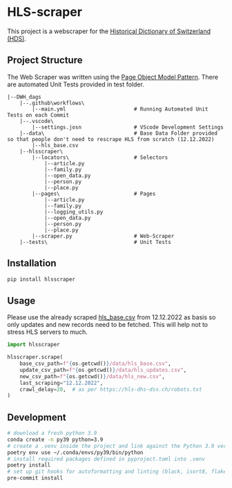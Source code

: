 # HLS-scraper

This project is a webscraper for the [Historical Dictionary of Switzerland (HDS)](https://hls-dhs-dss.ch/).

## Project Structure

The Web Scraper was written using the [Page Object Model Pattern](https://medium.com/tech-tajawal/page-object-model-pom-design-pattern-f9588630800b). There are automated Unit Tests provided in test folder.

```
|--DWH_dags
    |--.github\workflows\
        |--main.yml                      # Running Automated Unit Tests on each Commit
    |--.vscode\
        |--settings.josn                 # VScode Development Settings
    |--data\                             # Base Data Folder provided so that people don't need to rescrape HLS from scratch (12.12.2022)
        |--hls_base.csv                  
    |--hlsscraper\
        |--locators\                     # Selectors
            |--article.py
            |--family.py
            |--open_data.py
            |--person.py
            |--place.py
        |--pages\                        # Pages
            |--article.py
            |--family.py
            |--logging_utils.py
            |--open_data.py
            |--person.py
            |--place.py
        |--scraper.py                    # Web-Scraper
    |--tests\                            # Unit Tests
```

## Installation

````bash
pip install hlsscraper
````

## Usage

Please use the already scraped [hls_base.csv](https://github.com/lemonhead94/HLS-scraper/blob/main/data/hls_base.csv) from 12.12.2022 as basis so only updates and new records need to be fetched.
This will help not to stress HLS servers to much.

````python
import hlsscraper

hlsscraper.scrape(
    base_csv_path=f"{os.getcwd()}/data/hls_base.csv",
    update_csv_path=f"{os.getcwd()}/data/hls_updates.csv",
    new_csv_path=f"{os.getcwd()}/data/hls_new.csv",
    last_scraping="12.12.2022",
    crawl_delay=20,  # as per https://hls-dhs-dss.ch/robots.txt
)
````

## Development

```bash
# download a fresh python 3.9
conda create -n py39 python=3.9
# create a .venv inside the project and link against the Python 3.9 version installed through conda
poetry env use ~/.conda/envs/py39/bin/python
# install required packages defined in pyproject.toml into .venv
poetry install
# set up git hooks for autoformatting and linting (black, isort8, flake8) --> .pre-commit-config.yaml
pre-commit install
```